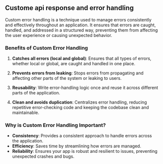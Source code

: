 ## Custome api response and error handling
Custom error handling is a technique used to manage errors consistently and effectively throughout an application. It ensures that errors are caught, handled, and addressed in a structured way, preventing them from affecting the user experience or causing unexpected behavior.

### Benefits of Custom Error Handling

1. **Catches all errors (local and global)**: Ensures that all types of errors, whether local or global, are caught and handled in one place.
   
2. **Prevents errors from leaking**: Stops errors from propagating and affecting other parts of the system or leaking to users.
   
3. **Reusability**: Write error-handling logic once and reuse it across different parts of the application.
   
4. **Clean and avoids duplication**: Centralizes error handling, reducing repetitive error-checking code and keeping the codebase clean and maintainable.

### Why is Custom Error Handling Important?

- **Consistency**: Provides a consistent approach to handle errors across the application.
- **Efficiency**: Saves time by streamlining how errors are managed.
- **Reliability**: Ensures your app is robust and resilient to issues, preventing unexpected crashes and bugs.
